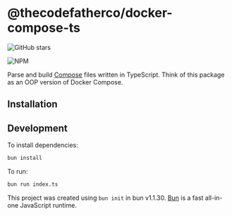 # @thecodefatherco/docker-compose-ts

![GitHub stars](https://img.shields.io/github/stars/thecodefatherco/docker-compose-ts?style=social)

![NPM](https://img.shields.io/npm/v/@thecodefatherco/docker-compose-ts?style=flat-square)

Parse and build [Compose](https://docs.docker.com/compose/) files written in TypeScript. Think of this package as an OOP version of Docker Compose.

## Installation

## Development

To install dependencies:

```bash
bun install
```

To run:

```bash
bun run index.ts
```

This project was created using `bun init` in bun v1.1.30. [Bun](https://bun.sh) is a fast all-in-one JavaScript runtime.
